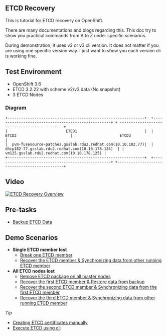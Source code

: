 ETCD Recovery 
-------------

This is tutorial for ETCD recovery on OpenShift.

There are many documentations and blogs regarding this. This doc try to show you practical commands from A to Z under specific scenarios.

During demonstration, it uses v2 or v3 cli version. It does not matter if you are using one specific version way. I just want to show you each version cli is working fine.

## Test Environment ##
- OpenShift 3.6
- ETCD 3.2.22 with scheme v2/v3 data (No snapshot)
- 3 ETCD Nodes

### Diagram ###
```
+-------------------------------------------------------------+  +---------------------------------------------------+ + ---------------------------------------------+
|                          ETCD1                              |  |                      ETCD2                        | |                   ETCD3                      |
|  pvm-fusesource-patches.gsslab.rdu2.redhat.com(10.10.182.77)|  | dhcp182-77.gsslab.rdu2.redhat.com(10.10.178.126)  | |  vm125.gsslab.rdu2.redhat.com(10.10.178.125) |   
+-------------------------------------------------------------+  +---------------------------------------------------+ +----------------------------------------------+
```

## Video
[![ETCD Recovery Overview](http://img.youtube.com/vi/JA0vJ5M4I60/0.jpg)](https://www.youtube.com/embed/JA0vJ5M4I60)

## Pre-tasks ##
- [Backup ETCD Data](./backup_v2.md)

## Demo Scenarios ##
- **Single ETCD member lost**
  - [Break one ETCD member](./single_etcd_lost/break_etcd.md)
  - [Recover the ETCD member & Synchronizing data from other running ETCD member](./single_etcd_lost/recover_etcd.md)
- **All ETCD nodes lost**
  - [Remove ETCD package on all master nodes](./all_etcd_lost/break_etcd.md)
  - [Recover the first ETCD member & Restore data from backup](./all_etcd_lost/recover_first_etcd.md)
  - [Recover the second ETCD member & Synchronizing data from the first ETCD member](./all_etcd_lost/recover_second_etcd.md)
  - [Recover the third ETCD member & Synchronizing data from other running ETCD member](./all_etcd_lost/recover_third_etcd.md)


*Tip*
- [Creating ETCD certificates manually](./create_etcd_certs_manally.md)
- [Execute ETCD using cli](./execute_etcd_using_cli.md)
